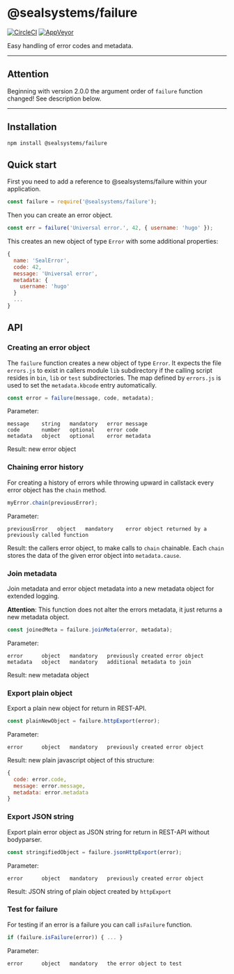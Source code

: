 # @sealsystems/failure

[![CircleCI](https://circleci.com/gh/sealsystems/node-failure.svg?style=svg)](https://circleci.com/gh/sealsystems/node-failure)
[![AppVeyor](https://ci.appveyor.com/api/projects/status/abvu4p3jf87kusxb?svg=true)](https://ci.appveyor.com/project/Plossys/node-failure)

Easy handling of error codes and metadata.

---

## Attention

Beginning with version 2.0.0 the argument order of `failure` function changed! See description below.

---

## Installation

```bash
npm install @sealsystems/failure
```

## Quick start

First you need to add a reference to @sealsystems/failure within your application.

```javascript
const failure = require('@sealsystems/failure');
```

Then you can create an error object.

```javascript
const err = failure('Universal error.', 42, { username: 'hugo' });
```

This creates an new object of type `Error` with some additional properties:

```javascript
{
  name: 'SealError',
  code: 42,
  message: 'Universal error',
  metadata: {
    username: 'hugo'
  }
  ...
}
```

## API

### Creating an error object

The `failure` function creates a new object of type `Error`. It expects the file `errors.js` to exist in callers module `lib` subdirectory if the calling script resides in `bin`, `lib` or `test` subdirectories. The map defined by `errors.js` is used to set the `metadata.kbcode` entry automatically.

```javascript
const error = failure(message, code, metadata);
```

Parameter:
```
message    string   mandatory   error message
code       number   optional    error code
metadata   object   optional    error metadata
```

Result: new error object

### Chaining error history

For creating a history of errors while throwing upward in callstack every error object has the `chain` method.

```javascript
myError.chain(previousError);
```

Parameter:
```
previousError   object   mandatory    error object returned by a previously called function
```

Result: the callers error object, to make calls to `chain` chainable. Each `chain` stores the data of the given error object into `metadata.cause`.

### Join metadata

Join metadata and error object metadata into a new metadata object for extended logging.

**Attention**: This function does not alter the errors metadata, it just returns a new metadata object.

```javascript
const joinedMeta = failure.joinMeta(error, metadata);
```

Parameter:
```
error      object   mandatory   previously created error object
metadata   object   mandatory   additional metadata to join
```

Result: new metadata object

### Export plain object

Export a plain new object for return in REST-API.

```javascript
const plainNewObject = failure.httpExport(error);
```

Parameter:
```
error      object   mandatory   previously created error object
```

Result: new plain javascript object of this structure:

```javascript
{
  code: error.code,
  message: error.message,
  metadata: error.metadata
}
```

### Export JSON string

Export plain error object as JSON string for return in REST-API without bodyparser.

```javascript
const stringifiedObject = failure.jsonHttpExport(error);
```

Parameter:
```
error      object   mandatory   previously created error object
```

Result: JSON string of plain object created by `httpExport`

### Test for failure

For testing if an error is a failure you can call `isFailure` function.

```javascript
if (failure.isFailure(error)) { ... }
```

Parameter:
```
error      object   mandatory   the error object to test
```
